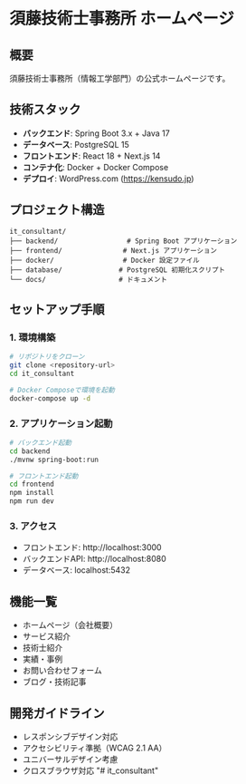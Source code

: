 # 須藤技術士事務所 ホームページ

## 概要
須藤技術士事務所（情報工学部門）の公式ホームページです。

## 技術スタック
- **バックエンド**: Spring Boot 3.x + Java 17
- **データベース**: PostgreSQL 15
- **フロントエンド**: React 18 + Next.js 14
- **コンテナ化**: Docker + Docker Compose
- **デプロイ**: WordPress.com (https://kensudo.jp)

## プロジェクト構造
```
it_consultant/
├── backend/                 # Spring Boot アプリケーション
├── frontend/               # Next.js アプリケーション
├── docker/                 # Docker 設定ファイル
├── database/              # PostgreSQL 初期化スクリプト
└── docs/                  # ドキュメント
```

## セットアップ手順

### 1. 環境構築
```bash
# リポジトリをクローン
git clone <repository-url>
cd it_consultant

# Docker Composeで環境を起動
docker-compose up -d
```

### 2. アプリケーション起動
```bash
# バックエンド起動
cd backend
./mvnw spring-boot:run

# フロントエンド起動
cd frontend
npm install
npm run dev
```

### 3. アクセス
- フロントエンド: http://localhost:3000
- バックエンドAPI: http://localhost:8080
- データベース: localhost:5432

## 機能一覧
- ホームページ（会社概要）
- サービス紹介
- 技術士紹介
- 実績・事例
- お問い合わせフォーム
- ブログ・技術記事

## 開発ガイドライン
- レスポンシブデザイン対応
- アクセシビリティ準拠（WCAG 2.1 AA）
- ユニバーサルデザイン考慮
- クロスブラウザ対応 "# it_consultant" 
